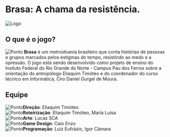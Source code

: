 # Brasa: A chama da resistência.
![Logo](https://media.discordapp.net/attachments/1333568926562385983/1333572548025126934/441_Sem_Titulo_20250127200045.png?ex=679961b8&is=67981038&hm=a738c07349e6c886226c456c2f3f6d8aec2ab951b476ae7acff0225eec02f18a&=&format=webp&quality=lossless&width=864&height=273)

## O que é o jogo?
![Ponto](https://media.discordapp.net/attachments/1333405717838692352/1333795059090460744/443_Sem_Titulo_20250128104500.png?ex=679a30f2&is=6798df72&hm=55173a0cb2256ac09e526c2a7eb8a83676fe7851dbf4cfdb1895a39c8a6b6078&=&format=webp&quality=lossless) **Brasa** é um metroidvania brasileiro que conta histórias de pessoas e grupos marcados pelos estigmas do tempo, resistindo ao medo e a opressão. O jogo está sendo desenvolvido como projeto de ensino do Insituto Federal do Rio Grande do Norte - Campus Pau dos Ferros sobre a orientação do antropólogo Eliaquim Timóteo e do coordenador do curso técnico em Informática, Ciro Daniel Gurgel de Moura.

## Equipe
![Ponto](https://media.discordapp.net/attachments/1333405717838692352/1333795059090460744/443_Sem_Titulo_20250128104500.png?ex=679a30f2&is=6798df72&hm=55173a0cb2256ac09e526c2a7eb8a83676fe7851dbf4cfdb1895a39c8a6b6078&=&format=webp&quality=lossless)**Direção**: Eliaquim Timóteo<br>
![Ponto](https://media.discordapp.net/attachments/1333405717838692352/1333795059090460744/443_Sem_Titulo_20250128104500.png?ex=679a30f2&is=6798df72&hm=55173a0cb2256ac09e526c2a7eb8a83676fe7851dbf4cfdb1895a39c8a6b6078&=&format=webp&quality=lossless)**Roteirização**: Eliaquim Timóteo, Maria Luísa<br>
![Ponto](https://media.discordapp.net/attachments/1333405717838692352/1333795059090460744/443_Sem_Titulo_20250128104500.png?ex=679a30f2&is=6798df72&hm=55173a0cb2256ac09e526c2a7eb8a83676fe7851dbf4cfdb1895a39c8a6b6078&=&format=webp&quality=lossless)**Arte**: Lucas SCA<br>
![Ponto](https://media.discordapp.net/attachments/1333405717838692352/1333795059090460744/443_Sem_Titulo_20250128104500.png?ex=679a30f2&is=6798df72&hm=55173a0cb2256ac09e526c2a7eb8a83676fe7851dbf4cfdb1895a39c8a6b6078&=&format=webp&quality=lossless)**Game Design**: Caio Enzo<br>
![Ponto](https://media.discordapp.net/attachments/1333405717838692352/1333795059090460744/443_Sem_Titulo_20250128104500.png?ex=679a30f2&is=6798df72&hm=55173a0cb2256ac09e526c2a7eb8a83676fe7851dbf4cfdb1895a39c8a6b6078&=&format=webp&quality=lossless)**Programação**: Luiz Eufrázio, Igor Câmara<br>
